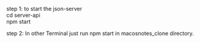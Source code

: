 step 1:
to start the json-server\
cd server-api\
npm start

step 2:
In other Terminal just run npm start in macosnotes_clone directory. 
